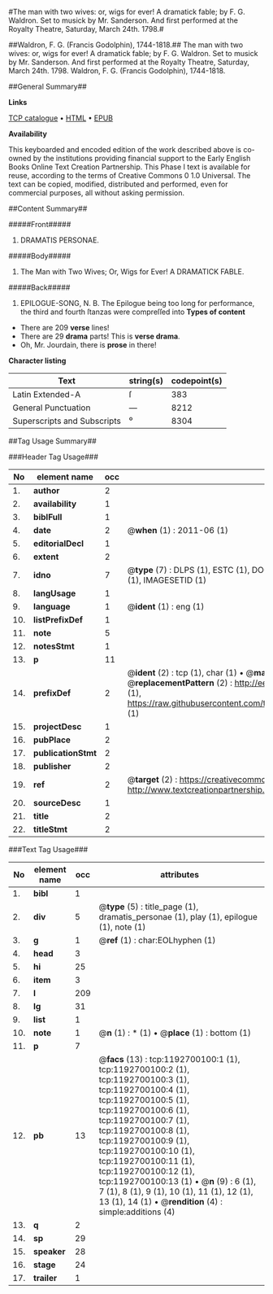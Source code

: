 #The man with two wives: or, wigs for ever! A dramatick fable; by F. G. Waldron. Set to musick by Mr. Sanderson. And first performed at the Royalty Theatre, Saturday, March 24th. 1798.#

##Waldron, F. G. (Francis Godolphin), 1744-1818.##
The man with two wives: or, wigs for ever! A dramatick fable; by F. G. Waldron. Set to musick by Mr. Sanderson. And first performed at the Royalty Theatre, Saturday, March 24th. 1798.
Waldron, F. G. (Francis Godolphin), 1744-1818.

##General Summary##

**Links**

[TCP catalogue](http://www.ota.ox.ac.uk/tcp/)  • 
[HTML](http://tei.it.ox.ac.uk/tcp/Texts-HTML/free/004/004810283.html)  • 
[EPUB](http://tei.it.ox.ac.uk/tcp/Texts-EPUB/free/004/004810283.epub)

**Availability**

This keyboarded and encoded edition of the
	       work described above is co-owned by the institutions
	       providing financial support to the Early English Books
	       Online Text Creation Partnership. This Phase I text is
	       available for reuse, according to the terms of Creative
	       Commons 0 1.0 Universal. The text can be copied,
	       modified, distributed and performed, even for
	       commercial purposes, all without asking permission.


##Content Summary##

#####Front#####

1. DRAMATIS PERSONAE.

#####Body#####

1. The Man with Two Wives; Or, Wigs for Ever! A DRAMATICK FABLE.

#####Back#####

1. EPILOGUE-SONG,
N. B. The Epilogue being too long for performance, the third and fourth ſtanzas were compreſſed into
**Types of content**

  * There are 209 **verse** lines!
  * There are 29 **drama** parts! This is **verse drama**.
  * Oh, Mr. Jourdain, there is **prose** in there!

**Character listing**


|Text|string(s)|codepoint(s)|
|---|---|---|
|Latin Extended-A|ſ|383|
|General Punctuation|—|8212|
|Superscripts             and Subscripts|⁰|8304|

##Tag Usage Summary##

###Header Tag Usage###

|No|element name|occ|attributes|
|---|---|---|---|
|1.|__author__|2||
|2.|__availability__|1||
|3.|__biblFull__|1||
|4.|__date__|2| @__when__ (1) : 2011-06 (1)|
|5.|__editorialDecl__|1||
|6.|__extent__|2||
|7.|__idno__|7| @__type__ (7) : DLPS (1), ESTC (1), DOCNO (1), TCP (1), GALEDOCNO (1), CONTENTSET (1), IMAGESETID (1)|
|8.|__langUsage__|1||
|9.|__language__|1| @__ident__ (1) : eng (1)|
|10.|__listPrefixDef__|1||
|11.|__note__|5||
|12.|__notesStmt__|1||
|13.|__p__|11||
|14.|__prefixDef__|2| @__ident__ (2) : tcp (1), char (1)  •  @__matchPattern__ (2) : ([0-9\-]+):([0-9IVX]+) (1), (.+) (1)  •  @__replacementPattern__ (2) : http://eebo.chadwyck.com/downloadtiff?vid=$1&page=$2 (1), https://raw.githubusercontent.com/textcreationpartnership/Texts/master/tcpchars.xml#$1 (1)|
|15.|__projectDesc__|1||
|16.|__pubPlace__|2||
|17.|__publicationStmt__|2||
|18.|__publisher__|2||
|19.|__ref__|2| @__target__ (2) : https://creativecommons.org/publicdomain/zero/1.0/ (1), http://www.textcreationpartnership.org/docs/. (1)|
|20.|__sourceDesc__|1||
|21.|__title__|2||
|22.|__titleStmt__|2||


###Text Tag Usage###

|No|element name|occ|attributes|
|---|---|---|---|
|1.|__bibl__|1||
|2.|__div__|5| @__type__ (5) : title_page (1), dramatis_personae (1), play (1), epilogue (1), note (1)|
|3.|__g__|1| @__ref__ (1) : char:EOLhyphen (1)|
|4.|__head__|3||
|5.|__hi__|25||
|6.|__item__|3||
|7.|__l__|209||
|8.|__lg__|31||
|9.|__list__|1||
|10.|__note__|1| @__n__ (1) : * (1)  •  @__place__ (1) : bottom (1)|
|11.|__p__|7||
|12.|__pb__|13| @__facs__ (13) : tcp:1192700100:1 (1), tcp:1192700100:2 (1), tcp:1192700100:3 (1), tcp:1192700100:4 (1), tcp:1192700100:5 (1), tcp:1192700100:6 (1), tcp:1192700100:7 (1), tcp:1192700100:8 (1), tcp:1192700100:9 (1), tcp:1192700100:10 (1), tcp:1192700100:11 (1), tcp:1192700100:12 (1), tcp:1192700100:13 (1)  •  @__n__ (9) : 6 (1), 7 (1), 8 (1), 9 (1), 10 (1), 11 (1), 12 (1), 13 (1), 14 (1)  •  @__rendition__ (4) : simple:additions (4)|
|13.|__q__|2||
|14.|__sp__|29||
|15.|__speaker__|28||
|16.|__stage__|24||
|17.|__trailer__|1||
